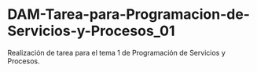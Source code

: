 # DAM-Tarea-para-Programacion-de-Servicios-y-Procesos_01
Realización de tarea para el tema 1 de Programación de Servicios y Procesos.
